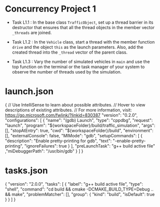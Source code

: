# Concurrency Project 1
 
- Task L1.1 : In the base class `TrafficObject`, set up a thread barrier in its destructor that ensures
that all the thread objects in the member vector` _threads` are joined.

- Task L1.2 : In the `Vehicle` class, start a thread with the member function `drive` and the
object `this` as the launch parameters. Also, add the created thread into the `_thread` vector of
the parent class.

- Task L1.3 : Vary the number of simulated vehicles in `main` and use the top function on the terminal
or the task manager of your system to observe the number of threads used by the simulation.

# launch.json

{
    // Use IntelliSense to learn about possible attributes.
    // Hover to view descriptions of existing attributes.
    // For more information, visit: https://go.microsoft.com/fwlink/?linkid=830387
    "version": "0.2.0",
    "configurations": [
        {
            "name": "(gdb) Launch",
            "type": "cppdbg",
            "request": "launch",
            "program": "${workspaceFolder}/build/traffic_simulation",
            "args": [],
            "stopAtEntry": true,
            "cwd": "${workspaceFolder}/build",
            "environment": [],
            "externalConsole": false,
            "MIMode": "gdb",
            "setupCommands": [
                {
                    "description": "Enable pretty-printing for gdb",
                    "text": "-enable-pretty-printing",
                    "ignoreFailures": true
                }
            ],
            "preLaunchTask": "g++ build active file"
            ,"miDebuggerPath": "/usr/bin/gdb"
        }
    ]
}

# tasks.json

{
    "version": "2.0.0",
    "tasks": [
        {
            "label": "g++ build active file",
            "type": "shell",
            "command": "cd build && cmake -DCMAKE_BUILD_TYPE=Debug .. && make",
            "problemMatcher": [],
            "group": {
                "kind": "build",
                "isDefault": true
            }
        }
    ]
}
